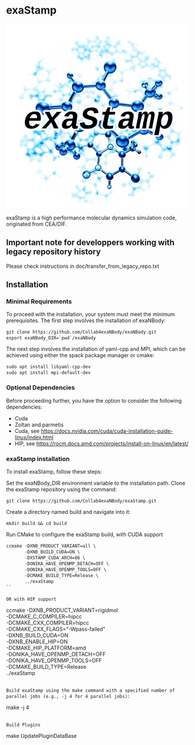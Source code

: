 # exaStamp

![](doc/img/exaStamp-logo.png)
 
exaStamp is a high performance molecular dynamics simulation code, originated from CEA/DIF.

## Important note for developpers working with legacy repository history
Please check instructions in doc/transfer_from_legacy_repo.txt

## Installation

### Minimal Requirements

To proceed with the installation, your system must meet the minimum prerequisites. The first step involves the installation of exaNBody:

```
git clone https://github.com/Collab4exaNBody/exaNBody.git
export exaNBody_DIR=`pwd`/exaNBody
```

The next step involves the installation of yaml-cpp and MPI, which can be achieved using either the spack package manager or cmake:

```
sudo apt install libyaml-cpp-dev
sudo apt install mpi-default-dev
```

### Optional Dependencies

Before proceeding further, you have the option to consider the following dependencies:

- Cuda
- Zoltan and parmetis
- Cuda, see https://docs.nvidia.com/cuda/cuda-installation-guide-linux/index.html
- HIP, see https://rocm.docs.amd.com/projects/install-on-linux/en/latest/

### exaStamp installation

To install exaStamp, follow these steps:

Set the exaNBody_DIR environment variable to the installation path. Clone the exaStamp repository using the command:

```
git clone https://github.com/Collab4exaNBody/exaStamp.git
```

Create a directory named build and navigate into it:

```
mkdir build && cd build
```

Run CMake to configure the exaStamp build, with CUDA support

```
ccmake -DXNB_PRODUCT_VARIANT=all \
       -DXNB_BUILD_CUDA=ON \
       -DXSTAMP_CUDA_ARCH=86 \
       -DONIKA_HAVE_OPENMP_DETACH=OFF \
       -DONIKA_HAVE_OPENMP_TOOLS=OFF \
       -DCMAKE_BUILD_TYPE=Release \
       ../exaStamp
``

OR with HIP support

```
ccmake -DXNB_PRODUCT_VARIANT=rigidmol \
       -DCMAKE_C_COMPILER=hipcc \
       -DCMAKE_CXX_COMPILER=hipcc \
       -DCMAKE_CXX_FLAGS="-Wpass-failed" \
       -DXNB_BUILD_CUDA=ON \
       -DXNB_ENABLE_HIP=ON \
       -DCMAKE_HIP_PLATFORM=amd \
       -DONIKA_HAVE_OPENMP_DETACH=OFF \
       -DONIKA_HAVE_OPENMP_TOOLS=OFF \
       -DCMAKE_BUILD_TYPE=Release \
       ../exaStamp
```

Build exaStamp using the make command with a specified number of parallel jobs (e.g., -j 4 for 4 parallel jobs):

```
make -j 4
```

Build Plugins

```
make UpdatePluginDataBase
```
